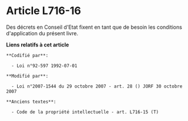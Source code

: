 # Article L716-16

Des décrets en Conseil d'Etat fixent en tant que de besoin les conditions d'application du présent livre.

**Liens relatifs à cet article**

	**Codifié par**:

	  - Loi n°92-597 1992-07-01

	**Modifié par**:

	  - Loi n°2007-1544 du 29 octobre 2007 - art. 28 () JORF 30 octobre 2007

	**Anciens textes**:

	  - Code de la propriété intellectuelle - art. L716-15 (T)
